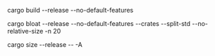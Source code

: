 cargo build --release --no-default-features

cargo bloat --release --no-default-features --crates --split-std --no-relative-size -n 20

cargo size --release -- -A